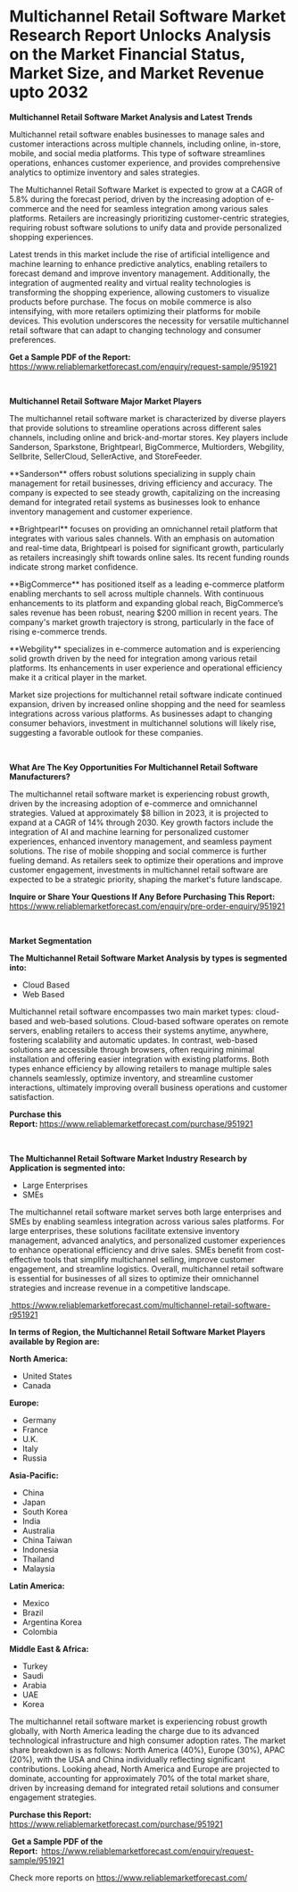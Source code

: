 <p><h1>Multichannel Retail Software Market Research Report Unlocks Analysis on the Market Financial Status, Market Size, and Market Revenue upto 2032</h1></p><p><strong>Multichannel Retail Software Market Analysis and Latest Trends</strong></p>
<p><p>Multichannel retail software enables businesses to manage sales and customer interactions across multiple channels, including online, in-store, mobile, and social media platforms. This type of software streamlines operations, enhances customer experience, and provides comprehensive analytics to optimize inventory and sales strategies. </p><p>The Multichannel Retail Software Market is expected to grow at a CAGR of 5.8% during the forecast period, driven by the increasing adoption of e-commerce and the need for seamless integration among various sales platforms. Retailers are increasingly prioritizing customer-centric strategies, requiring robust software solutions to unify data and provide personalized shopping experiences. </p><p>Latest trends in this market include the rise of artificial intelligence and machine learning to enhance predictive analytics, enabling retailers to forecast demand and improve inventory management. Additionally, the integration of augmented reality and virtual reality technologies is transforming the shopping experience, allowing customers to visualize products before purchase. The focus on mobile commerce is also intensifying, with more retailers optimizing their platforms for mobile devices. This evolution underscores the necessity for versatile multichannel retail software that can adapt to changing technology and consumer preferences.</p></p>
<p><strong>Get a Sample PDF of the Report:&nbsp;</strong> <a href="https://www.reliablemarketforecast.com/enquiry/request-sample/951921?utm_campaign=2336&utm_medium=2&utm_source=Github&utm_content=ia&utm_term=06032025&utm_id=multichannel-retail-software">https://www.reliablemarketforecast.com/enquiry/request-sample/951921</a></p>
<p>&nbsp;</p>
<p><strong>Multichannel Retail Software Major Market Players</strong></p>
<p><p>The multichannel retail software market is characterized by diverse players that provide solutions to streamline operations across different sales channels, including online and brick-and-mortar stores. Key players include Sanderson, Sparkstone, Brightpearl, BigCommerce, Multiorders, Webgility, Sellbrite, SellerCloud, SellerActive, and StoreFeeder.</p><p>**Sanderson** offers robust solutions specializing in supply chain management for retail businesses, driving efficiency and accuracy. The company is expected to see steady growth, capitalizing on the increasing demand for integrated retail systems as businesses look to enhance inventory management and customer experience.</p><p>**Brightpearl** focuses on providing an omnichannel retail platform that integrates with various sales channels. With an emphasis on automation and real-time data, Brightpearl is poised for significant growth, particularly as retailers increasingly shift towards online sales. Its recent funding rounds indicate strong market confidence.</p><p>**BigCommerce** has positioned itself as a leading e-commerce platform enabling merchants to sell across multiple channels. With continuous enhancements to its platform and expanding global reach, BigCommerce’s sales revenue has been robust, nearing $200 million in recent years. The company's market growth trajectory is strong, particularly in the face of rising e-commerce trends.</p><p>**Webgility** specializes in e-commerce automation and is experiencing solid growth driven by the need for integration among various retail platforms. Its enhancements in user experience and operational efficiency make it a critical player in the market.</p><p>Market size projections for multichannel retail software indicate continued expansion, driven by increased online shopping and the need for seamless integrations across various platforms. As businesses adapt to changing consumer behaviors, investment in multichannel solutions will likely rise, suggesting a favorable outlook for these companies.</p></p>
<p>&nbsp;</p>
<p><strong>What Are The Key Opportunities For Multichannel Retail Software Manufacturers?</strong></p>
<p><p>The multichannel retail software market is experiencing robust growth, driven by the increasing adoption of e-commerce and omnichannel strategies. Valued at approximately $8 billion in 2023, it is projected to expand at a CAGR of 14% through 2030. Key growth factors include the integration of AI and machine learning for personalized customer experiences, enhanced inventory management, and seamless payment solutions. The rise of mobile shopping and social commerce is further fueling demand. As retailers seek to optimize their operations and improve customer engagement, investments in multichannel retail software are expected to be a strategic priority, shaping the market's future landscape.</p></p>
<p><strong>Inquire or Share Your Questions If Any Before Purchasing This Report:</strong> <a href="https://www.reliablemarketforecast.com/enquiry/pre-order-enquiry/951921?utm_campaign=2336&utm_medium=2&utm_source=Github&utm_content=ia&utm_term=06032025&utm_id=multichannel-retail-software">https://www.reliablemarketforecast.com/enquiry/pre-order-enquiry/951921</a></p>
<p>&nbsp;</p>
<p><strong>Market Segmentation</strong></p>
<p><strong>The Multichannel Retail Software Market Analysis by types is segmented into:</strong></p>
<p><ul><li>Cloud Based</li><li>Web Based</li></ul></p>
<p><p>Multichannel retail software encompasses two main market types: cloud-based and web-based solutions. Cloud-based software operates on remote servers, enabling retailers to access their systems anytime, anywhere, fostering scalability and automatic updates. In contrast, web-based solutions are accessible through browsers, often requiring minimal installation and offering easier integration with existing platforms. Both types enhance efficiency by allowing retailers to manage multiple sales channels seamlessly, optimize inventory, and streamline customer interactions, ultimately improving overall business operations and customer satisfaction.</p></p>
<p><strong>Purchase this Report:&nbsp;</strong><a href="https://www.reliablemarketforecast.com/purchase/951921?utm_campaign=2336&utm_medium=2&utm_source=Github&utm_content=ia&utm_term=06032025&utm_id=multichannel-retail-software">https://www.reliablemarketforecast.com/purchase/951921</a></p>
<p>&nbsp;</p>
<p><strong>The Multichannel Retail Software Market Industry Research by Application is segmented into:</strong></p>
<p><ul><li>Large Enterprises</li><li>SMEs</li></ul></p>
<p><p>The multichannel retail software market serves both large enterprises and SMEs by enabling seamless integration across various sales platforms. For large enterprises, these solutions facilitate extensive inventory management, advanced analytics, and personalized customer experiences to enhance operational efficiency and drive sales. SMEs benefit from cost-effective tools that simplify multichannel selling, improve customer engagement, and streamline logistics. Overall, multichannel retail software is essential for businesses of all sizes to optimize their omnichannel strategies and increase revenue in a competitive landscape.</p></p>
<p><a href="https://www.reliablemarketforecast.com/multichannel-retail-software-r951921?utm_campaign=2336&utm_medium=2&utm_source=Github&utm_content=ia&utm_term=06032025&utm_id=multichannel-retail-software">&nbsp;https://www.reliablemarketforecast.com/multichannel-retail-software-r951921</a></p>
<p><strong>In terms of Region, the Multichannel Retail Software Market Players available by Region are:</strong></p>
<p>
    <p> <strong> North America: </strong>
        <ul>
            <li>United States</li>
            <li>Canada</li>
        </ul>
        </p> 
    <p> <strong> Europe: </strong>
        <ul>
            <li>Germany</li>
            <li>France</li>
            <li>U.K.</li>
            <li>Italy</li>
            <li>Russia</li>
        </ul>
        </p> 
    <p> <strong> Asia-Pacific: </strong>
        <ul>
            <li>China</li>
            <li>Japan</li>
            <li>South Korea</li>
            <li>India</li>
            <li>Australia</li>
            <li>China Taiwan</li>
            <li>Indonesia</li>
            <li>Thailand</li>
            <li>Malaysia</li>
        </ul>
        </p> 
    <p> <strong> Latin America: </strong>
        <ul>
            <li>Mexico</li>
            <li>Brazil</li>
            <li>Argentina Korea</li>
            <li>Colombia</li>
        </ul>
        </p> 
    <p> <strong> Middle East & Africa: </strong>
        <ul>
            <li>Turkey</li>
            <li>Saudi</li>
            <li>Arabia</li>
            <li>UAE</li>
            <li>Korea</li>
        </ul>
    </p>
    </p>
<p><p>The multichannel retail software market is experiencing robust growth globally, with North America leading the charge due to its advanced technological infrastructure and high consumer adoption rates. The market share breakdown is as follows: North America (40%), Europe (30%), APAC (20%), with the USA and China individually reflecting significant contributions. Looking ahead, North America and Europe are projected to dominate, accounting for approximately 70% of the total market share, driven by increasing demand for integrated retail solutions and consumer engagement strategies.</p></p>
<p><strong>Purchase this Report: </strong><a href="https://www.reliablemarketforecast.com/purchase/951921?utm_campaign=2336&utm_medium=2&utm_source=Github&utm_content=ia&utm_term=06032025&utm_id=multichannel-retail-software">https://www.reliablemarketforecast.com/purchase/951921</a></p>
<p>&nbsp;<strong>Get a Sample PDF of the Report:&nbsp;&nbsp;</strong><a href="https://www.reliablemarketforecast.com/enquiry/request-sample/951921?utm_campaign=2336&utm_medium=2&utm_source=Github&utm_content=ia&utm_term=06032025&utm_id=multichannel-retail-software">https://www.reliablemarketforecast.com/enquiry/request-sample/951921</a></p>
<p><strong></strong></p>
<p>Check more reports on <a href="https://www.reliablemarketforecast.com/?utm_campaign=2336&utm_medium=2&utm_source=Github&utm_content=ia&utm_term=06032025&utm_id=multichannel-retail-software">https://www.reliablemarketforecast.com/</a></p>